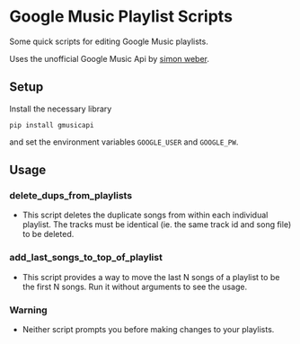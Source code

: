 # Google Music Playlist Scripts

Some quick scripts for editing Google Music playlists.

Uses the unofficial Google Music Api by [simon weber](https://github.com/simon-weber).

## Setup

Install the necessary library

```
pip install gmusicapi
```

and set the environment variables `GOOGLE_USER` and `GOOGLE_PW`.

## Usage

### delete_dups_from_playlists

- This script deletes the duplicate songs from within each individual playlist. The tracks must be identical (ie. the same track id and song file) to be deleted.

### add_last_songs_to_top_of_playlist

- This script provides a way to move the last N songs of a playlist to be the first N songs. Run it without arguments to see the usage.

### Warning

- Neither script prompts you before making changes to your playlists.
